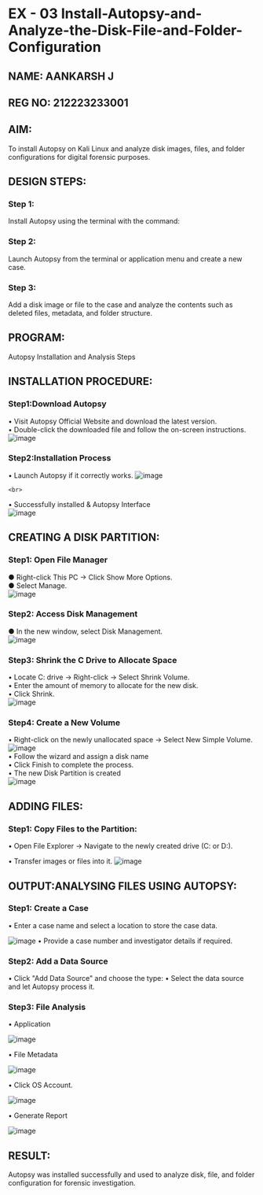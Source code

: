 # EX - 03 Install-Autopsy-and-Analyze-the-Disk-File-and-Folder-Configuration
## NAME: AANKARSH J
## REG NO: 212223233001
## AIM:
To install Autopsy on Kali Linux and analyze disk images, files, and folder configurations for digital forensic purposes.

## DESIGN STEPS:
### Step 1:
Install Autopsy using the terminal with the command:

### Step 2:
Launch Autopsy from the terminal or application menu and create a new case.

### Step 3:
Add a disk image or file to the case and analyze the contents such as deleted files, metadata, and folder structure.

## PROGRAM:
Autopsy Installation and Analysis Steps
## INSTALLATION PROCEDURE:
### Step1:Download Autopsy
  •	Visit Autopsy Official Website and download the latest version.
  <br>
  •	Double-click the downloaded file and follow the on-screen instructions.
  <br>
  ![image](https://github.com/Aankarsh/Install-Autopsy-and-Analyze-the-Disk-File-and-Folder-Configuration/blob/main/autopsy-download.png)

### Step2:Installation Process<br>
  •	Launch Autopsy if it correctly works. 
  ![image](https://github.com/Aankarsh/Install-Autopsy-and-Analyze-the-Disk-File-and-Folder-Configuration/blob/main/install-process.png)

    <br>
  •	Successfully installed & Autopsy Interface<br>
  ![image](https://github.com/Aankarsh/Install-Autopsy-and-Analyze-the-Disk-File-and-Folder-Configuration/blob/main/installed.png)

  
## CREATING A DISK PARTITION:
### Step1: Open File Manager
  ●	Right-click This PC → Click Show More Options.<br>
  ●	Select Manage.<br>
![image](https://github.com/Aankarsh/Install-Autopsy-and-Analyze-the-Disk-File-and-Folder-Configuration/blob/main/open%20file%20manager.png)
<br>
### Step2: Access Disk Management<br>
  ●	In the new window, select Disk Management.<br>
  ![image](https://github.com/Aankarsh/Install-Autopsy-and-Analyze-the-Disk-File-and-Folder-Configuration/blob/main/step%202.png)

### Step3: Shrink the C Drive to Allocate Space<br>
  •	Locate C: drive → Right-click → Select Shrink Volume.<br>
  •	Enter the amount of memory to allocate for the new disk.<br>
  •	Click Shrink.<br>
  ![image](https://github.com/Aankarsh/Install-Autopsy-and-Analyze-the-Disk-File-and-Folder-Configuration/blob/main/step3.png)
<br>
### Step4: Create a New Volume
  •	Right-click on the newly unallocated space → Select New Simple Volume.<br>
  ![image](https://github.com/user-attachments/assets/41558cda-0e2b-4fcb-87f8-3cb63162fd24)
<br>
  •	Follow the wizard and assign a disk name<br>
  •	Click Finish to complete the process.<br>
  •	The new Disk Partition is created<br>
![image](https://github.com/Aankarsh/Install-Autopsy-and-Analyze-the-Disk-File-and-Folder-Configuration/blob/main/disk%20partition.png)

## ADDING FILES:
### Step1: Copy Files to the Partition:
  •	Open File Explorer → Navigate to the newly created drive (C: or D:).

  •	Transfer images or files into it.
  ![image](https://github.com/Aankarsh/Install-Autopsy-and-Analyze-the-Disk-File-and-Folder-Configuration/blob/main/file%20copied.png)

## OUTPUT:ANALYSING FILES USING AUTOPSY:

### Step1: Create a Case
  •	Enter a case name and select a location to store the case data.
  
   ![image]((https://github.com/Aankarsh/Install-Autopsy-and-Analyze-the-Disk-File-and-Folder-Configuration/blob/main/create%20case.png))
  •	Provide a case number and investigator details if required.

### Step2: Add a Data Source
  •	Click "Add Data Source" and choose the type:
  •	Select the data source and let Autopsy process it.
### Step3: File Analysis
  •	Application
  
  ![image](https://github.com/Aankarsh/Install-Autopsy-and-Analyze-the-Disk-File-and-Folder-Configuration/blob/main/file%20analysis.png)

  •	File Metadata
  
  ![image](https://github.com/Aankarsh/Install-Autopsy-and-Analyze-the-Disk-File-and-Folder-Configuration/blob/main/file%20metadata.png)

  •	Click OS Account.
  
  ![image](https://github.com/Aankarsh/Install-Autopsy-and-Analyze-the-Disk-File-and-Folder-Configuration/blob/main/os%20account.png)

  •	Generate Report
  
  ![image](https://github.com/Aankarsh/Install-Autopsy-and-Analyze-the-Disk-File-and-Folder-Configuration/blob/main/analyse%20report.jpeg)


## RESULT:
Autopsy was installed successfully and used to analyze disk, file, and folder configuration for forensic investigation.
